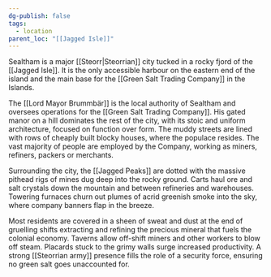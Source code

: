 ```yaml
---
dg-publish: false
tags:
  - location
parent_loc: "[[Jagged Isle]]"
---
```


Sealtham is a major [[Steorr|Steorrian]] city tucked in a rocky fjord of the [[Jagged Isle]]. It is the only accessible harbour on the eastern end of the island and the main base for the [[Green Salt Trading Company]] in the Islands.

The [[Lord Mayor Brummbär]] is the local authority of Sealtham and oversees operations for the [[Green Salt Trading Company]]. His gated manor on a hill dominates the rest of the city, with its stoic and uniform architecture, focused on function over form. The muddy streets are lined with rows of cheaply built blocky houses, where the populace resides. The vast majority of people are employed by the Company, working as miners, refiners, packers or merchants. 

Surrounding the city, the [[Jagged Peaks]] are dotted with the massive pithead rigs of mines dug deep into the rocky ground. Carts haul ore and salt crystals down the mountain and between refineries and warehouses. Towering furnaces churn out plumes of acrid greenish smoke into the sky, where company banners flap in the breeze.

Most residents are covered in a sheen of sweat and dust at the end of gruelling shifts extracting and refining the precious mineral that fuels the colonial economy. Taverns allow off-shift miners and other workers to blow off steam. Placards stuck to the grimy walls surge increased productivity. A strong [[Steorrian army]] presence fills the role of a security force, ensuring no green salt goes unaccounted for.















